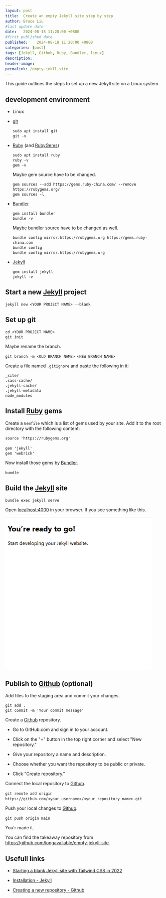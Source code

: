 ```yaml
---
layout: post
title:  Create an empty Jekyll site step by step
author: Bruce Liu
#last update date
date:   2024-08-18 11:20:00 +0800
#first published date
published:    2024-08-18 11:20:00 +0800
categories: [post]
tags: [Jekyll, Github, Ruby, Bundler, linux]
description: 
header-image: 
permalink: /empty-jekll-site
---
```


This guide outlines the steps to set up a new Jekyll site on a Linux system. 

<!--the above is the excerpt-->
<!--more-->
<!--the following is the text-->

## development environment

- Linux

- [git]

  ```shell
  sudo apt install git
  git -v
  ```

- [Ruby] (and [RubyGems])

  ```shell
  sudo apt install ruby
  ruby -v
  gem -v
  ```

  Maybe gem source have to be changed.

  ```shell
  gem sources --add https://gems.ruby-china.com/ --remove https://rubygems.org/
  gem sources -l
  ```

- [Bundler]

  ```shell
  gem install bundler
  bundle -v
  ```

  Maybe bundler source have to be changed as well.

  ```shell
  bundle config mirror.https://rubygems.org https://gems.ruby-china.com
  bundle config
  bundle config mirror.https://rubygems.org
  ```

- [Jekyll]

  ```shell
  gem install jekyll
  jekyll -v
  ```

## Start a new [Jekyll] project

  ```shell
  jekyll new <YOUR PROJECT NAME> --blank
  ```

## Set up git

  ```shell
  cd <YOUR PROJECT NAME>
  git init
  ```
  
  Maybe rename the branch.

  `git branch -m <OLD BRANCH NAME> <NEW BRANCH NAME>`

  Create a file named `.gitignore` and paste the following in it:

  ```
  _site/
  .sass-cache/
  .jekyll-cache/
  .jekyll-metadata
  node_modules
  ```

## Install [Ruby] gems

  Create a `Gemfile` which is a list of gems used by your site. Add it to the root directory with the following content:

  ```
  source 'https://rubygems.org'

  gem 'jekyll'
  gem 'webrick'
  ```

  Now install those gems by [Bundler].

  `bundle`

## Build the [Jekyll] site

  `bundle exec jekyll serve`

  Open <localhost:4000> in your browser. If you see something like this.

  ![readytogo](assets/pics/readytogo.png)

## Publish to [Github] (optional)

  Add files to the staging area and commit your changes.

  ```shell
  git add .
  git commit -m 'Your commit message'
  ```
  Create a [Github] repository.
  
  - Go to GitHub.com and sign in to your account.

  - Click on the "+" button in the top right corner and select "New repository."

  - Give your repository a name and description.

  - Choose whether you want the repository to be public or private.

  - Click "Create repository."

  Connect the local repository to [Github].

  `git remote add origin https://github.com/<your_username>/<your_repository_name>.git`

  Push your local changes to [Github].

  `git push origin main`

You'r made it.

You can find the takeaway repository from <https://github.com/longavailable/empty-jekyll-site>.

## Usefull links

- [Starting a blank Jekyll site with Tailwind CSS in 2022](https://mzrn.sh/2022/04/09/starting-a-blank-jekyll-site-with-tailwind-css-in-2022)

- [Installation - Jekyll](https://jekyllrb.com/docs/installation)

- [Creating a new repository - Github](https://docs.github.com/en/repositories/creating-and-managing-repositories/creating-a-new-repository)

<!--links-->
[Ruby]:https://www.ruby-lang.org/en/documentation/installation
[RubyGems]:https://github.com/rubygems/rubygems?tab=readme-ov-file#installation
[Bundler]:https://bundler.io
[Jekyll]:https://jekyllrb.com
[git]:https://git-scm.com
[github]:https://github.com

